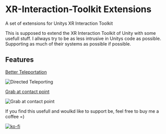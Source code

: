 # XR-Interaction-Toolkit Extensions
A set of extensions for Unitys XR Interaction Toolkit

This is supposed to extend the XR Interaction Toolkit of Unity with some usefull stuff.
I allways try to be as less intrusive in Unitys code as possible. Supporting as much of their systems as possible if possible.

## Features

[Better Teleportation](https://github.com/JanLoehr/XR-Interaction-Toolkit_Extensions/tree/master/Runtime/Teleportation)

![Directed Teleporting](http://www.jan-loehr.de/wp-content/uploads/2020/03/Teleportation.gif "Directed Teleporting")


[Grab at contact point](https://github.com/JanLoehr/XR-Interaction-Toolkit_Extensions/blob/master/Runtime/Interaction/XRGrabPointInteractable.cs)

![Grab at contact point](http://www.jan-loehr.de/wp-content/uploads/2020/03/AttachAtContactPoint.gif "Grab at contact point")


If you find this usefull and woulkd like to support be, feel free to buy me a coffee =)

[![ko-fi](https://www.ko-fi.com/img/githubbutton_sm.svg)](https://ko-fi.com/R5R31JY3V)
